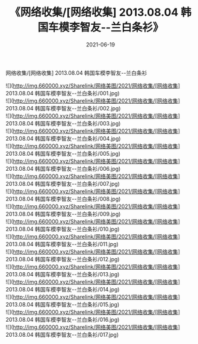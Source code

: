 ﻿---
layout: post
title:  《网络收集/[网络收集] 2013.08.04 韩国车模李智友--兰白条衫》
date:   2021-06-19
img: http://img.660000.xyz/Sharelink/网络美图/2021/网络收集/[网络收集] 2013.08.04 韩国车模李智友--兰白条衫/000.jpg
categories: [美女, 清纯, 唯美]
---

网络收集/[网络收集] 2013.08.04 韩国车模李智友--兰白条衫

 ![](http://img.660000.xyz/Sharelink/网络美图/2021/网络收集/[网络收集] 2013.08.04 韩国车模李智友--兰白条衫/001.jpg) <br>![](http://img.660000.xyz/Sharelink/网络美图/2021/网络收集/[网络收集] 2013.08.04 韩国车模李智友--兰白条衫/002.jpg) <br>![](http://img.660000.xyz/Sharelink/网络美图/2021/网络收集/[网络收集] 2013.08.04 韩国车模李智友--兰白条衫/003.jpg) <br>![](http://img.660000.xyz/Sharelink/网络美图/2021/网络收集/[网络收集] 2013.08.04 韩国车模李智友--兰白条衫/004.jpg) <br>![](http://img.660000.xyz/Sharelink/网络美图/2021/网络收集/[网络收集] 2013.08.04 韩国车模李智友--兰白条衫/005.jpg) <br>![](http://img.660000.xyz/Sharelink/网络美图/2021/网络收集/[网络收集] 2013.08.04 韩国车模李智友--兰白条衫/006.jpg) <br>![](http://img.660000.xyz/Sharelink/网络美图/2021/网络收集/[网络收集] 2013.08.04 韩国车模李智友--兰白条衫/007.jpg) <br>![](http://img.660000.xyz/Sharelink/网络美图/2021/网络收集/[网络收集] 2013.08.04 韩国车模李智友--兰白条衫/008.jpg) <br>![](http://img.660000.xyz/Sharelink/网络美图/2021/网络收集/[网络收集] 2013.08.04 韩国车模李智友--兰白条衫/009.jpg) <br>![](http://img.660000.xyz/Sharelink/网络美图/2021/网络收集/[网络收集] 2013.08.04 韩国车模李智友--兰白条衫/010.jpg) <br>![](http://img.660000.xyz/Sharelink/网络美图/2021/网络收集/[网络收集] 2013.08.04 韩国车模李智友--兰白条衫/011.jpg) <br>![](http://img.660000.xyz/Sharelink/网络美图/2021/网络收集/[网络收集] 2013.08.04 韩国车模李智友--兰白条衫/012.jpg) <br>![](http://img.660000.xyz/Sharelink/网络美图/2021/网络收集/[网络收集] 2013.08.04 韩国车模李智友--兰白条衫/013.jpg) <br>![](http://img.660000.xyz/Sharelink/网络美图/2021/网络收集/[网络收集] 2013.08.04 韩国车模李智友--兰白条衫/014.jpg) <br>![](http://img.660000.xyz/Sharelink/网络美图/2021/网络收集/[网络收集] 2013.08.04 韩国车模李智友--兰白条衫/015.jpg) <br>![](http://img.660000.xyz/Sharelink/网络美图/2021/网络收集/[网络收集] 2013.08.04 韩国车模李智友--兰白条衫/016.jpg) <br>![](http://img.660000.xyz/Sharelink/网络美图/2021/网络收集/[网络收集] 2013.08.04 韩国车模李智友--兰白条衫/017.jpg) <br>